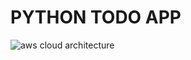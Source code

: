 # PYTHON TODO APP


![aws cloud architecture](https://github.com/kanjijadav/PYTHON-TODO-APP/assets/114801641/b0c8b72f-4f62-4f8e-b191-9fcbebfa1cd8)
